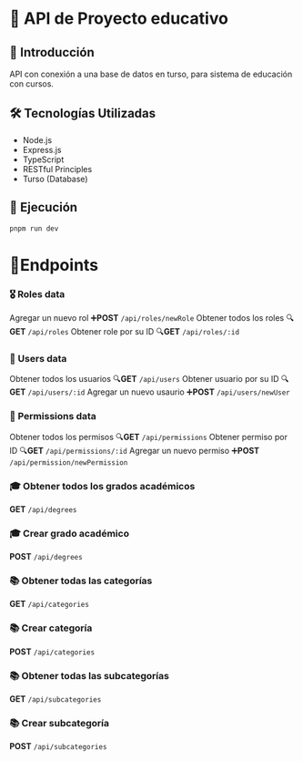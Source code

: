 # 📡 API de Proyecto educativo

## 🚀 Introducción

API con conexión a una base de datos en turso, para sistema de educación con cursos.

## 🛠️ Tecnologías Utilizadas

- Node.js
- Express.js
- TypeScript
- RESTful Principles
- Turso (Database)

## 📌 Ejecución

```bash
pnpm run dev
```

# 🔗Endpoints

### 🎖 Roles data

Agregar un nuevo rol
➕**POST** `/api/roles/newRole`
Obtener todos los roles
🔍**GET** `/api/roles`
Obtener role por su ID
🔍**GET** `/api/roles/:id`

### 🧑 Users data

Obtener todos los usuarios
🔍**GET** `/api/users`
Obtener usuario por su ID
🔍**GET** `/api/users/:id`
Agregar un nuevo usaurio
➕**POST** `/api/users/newUser`

### 🛑 Permissions data

Obtener todos los permisos
🔍**GET** `/api/permissions`
Obtener permiso por ID
🔍**GET** `/api/permissions/:id`
Agregar un nuevo permiso
➕**POST** `/api/permission/newPermission`

### 🎓 Obtener todos los grados académicos

**GET** `/api/degrees`

### 🎓 Crear grado académico

**POST** `/api/degrees`

### 📚 Obtener todas las categorías

**GET** `/api/categories`

### 📚 Crear categoría

**POST** `/api/categories`

### 📚 Obtener todas las subcategorías

**GET** `/api/subcategories`

### 📚 Crear subcategoría

**POST** `/api/subcategories`

